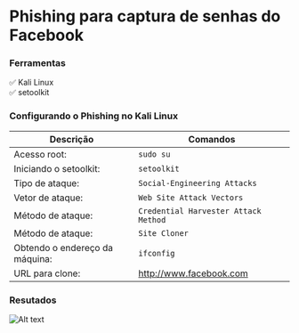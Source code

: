 # Phishing para captura de senhas do Facebook

### Ferramentas

:white_check_mark: Kali Linux
<br>:white_check_mark: setoolkit

### Configurando o Phishing no Kali Linux
| Descrição      |  Comandos    |
| --- | --- | 
| Acesso root: |``` sudo su ```|
| Iniciando o setoolkit: |``` setoolkit ```|
| Tipo de ataque: |``` Social-Engineering Attacks ```|
| Vetor de ataque: |``` Web Site Attack Vectors ```|
| Método de ataque: |```Credential Harvester Attack Method ```|
| Método de ataque: |``` Site Cloner ```|
| Obtendo o endereço da máquina: |``` ifconfig ```|
| URL para clone: |http://www.facebook.com |

### Resutados

![Alt text](./passwd.png "Optional title")
